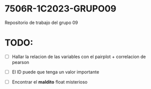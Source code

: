 # 7506R-1C2023-GRUPO09
Repositorio de trabajo del grupo 09 

# TODO:
- [ ] Hallar la relacion de las variables con el pairplot + correlacion de pearson
- [ ] El ID puede que tenga un valor importante
- [ ] Encontrar el **maldito** float misterioso


